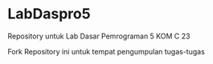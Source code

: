 # LabDaspro5
Repository untuk Lab Dasar Pemrograman 5 KOM C 23

Fork Repository ini untuk tempat pengumpulan tugas-tugas
